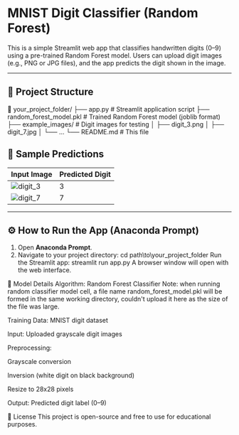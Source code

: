 #  MNIST Digit Classifier (Random Forest)

This is a simple Streamlit web app that classifies handwritten digits (0–9) using a pre-trained Random Forest model. Users can upload digit images (e.g., PNG or JPG files), and the app predicts the digit shown in the image.

---

## 📂 Project Structure

📁 your_project_folder/
├── app.py # Streamlit application script
├── random_forest_model.pkl # Trained Random Forest model (joblib format)
├── example_images/ # Digit images for testing
│ ├── digit_3.png
│ ├── digit_7.jpg
│ └── ...
└── README.md # This file

## 📸 Sample Predictions

| Input Image | Predicted Digit |
|-------------|-----------------|
| ![digit_3](example_images/digit_3.png) | 3 |
| ![digit_7](example_images/digit_7.jpg) | 7 |

---

## ⚙️ How to Run the App (Anaconda Prompt)

1. Open **Anaconda Prompt**.
2. Navigate to your project directory:
   cd path\to\your_project_folder
Run the Streamlit app:
streamlit run app.py
A browser window will open with the web interface.

🧪 Model Details
Algorithm: Random Forest Classifier
Note: when running random classifier model cell, a file name random_forest_model.pkl will be formed in the same working directory, couldn't upload it here as the size of the file was large.

Training Data: MNIST digit dataset

Input: Uploaded grayscale digit images

Preprocessing:

Grayscale conversion

Inversion (white digit on black background)

Resize to 28x28 pixels

Output: Predicted digit label (0–9)

🏁 License
This project is open-source and free to use for educational purposes.